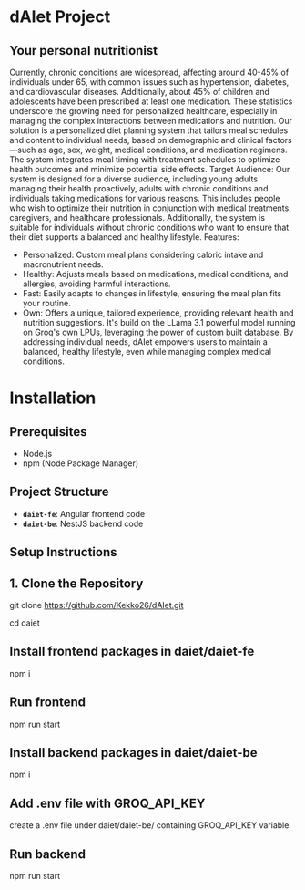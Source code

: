 # dAIet Project

## Your personal nutritionist

Currently, chronic conditions are widespread, affecting around 40-45% of individuals under 65, with common issues such as hypertension, diabetes, and cardiovascular diseases. Additionally, about 45% of children and adolescents have been prescribed at least one medication. These statistics underscore the growing need for personalized healthcare, especially in managing the complex interactions between medications and nutrition.
Our solution is a personalized diet planning system that tailors meal schedules and content to individual needs, based on demographic and clinical factors—such as age, sex, weight, medical conditions, and medication regimens. The system integrates meal timing with treatment schedules to optimize health outcomes and minimize potential side effects.
Target Audience:
Our system is designed for a diverse audience, including young adults managing their health proactively, adults with chronic conditions and individuals taking medications for various reasons. This includes people who wish to optimize their nutrition in conjunction with medical treatments, caregivers, and healthcare professionals. Additionally, the system is suitable for individuals without chronic conditions who want to ensure that their diet supports a balanced and healthy lifestyle. 
Features:
- Personalized: Custom meal plans considering caloric intake and macronutrient needs.
- Healthy: Adjusts meals based on medications, medical conditions, and allergies, avoiding harmful interactions.
- Fast: Easily adapts to changes in lifestyle, ensuring the meal plan fits your routine.
- Own: Offers a unique, tailored experience, providing relevant health and nutrition suggestions.
It's build on the LLama 3.1 powerful model running on Groq's own LPUs, leveraging the power of custom built database.
By addressing individual needs, dAIet empowers users to maintain a balanced, healthy lifestyle, even while managing complex medical conditions.




###
# Installation
## Prerequisites
- Node.js
- npm (Node Package Manager)

## Project Structure
- **`daiet-fe`**: Angular frontend code
- **`daiet-be`**: NestJS backend code

## Setup Instructions

## 1. Clone the Repository
git clone https://github.com/Kekko26/dAIet.git

cd daiet

## Install frontend packages in daiet/daiet-fe
npm i
## Run frontend
npm run start

## Install backend packages in daiet/daiet-be
npm i
## Add .env file with GROQ_API_KEY
create a .env file under daiet/daiet-be/ containing GROQ_API_KEY variable
## Run backend
npm run start
